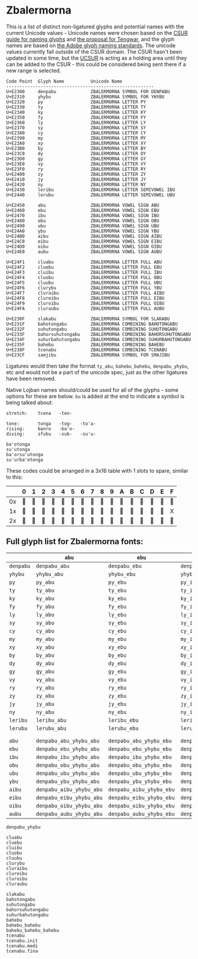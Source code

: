 # Zbalermorna

This is a list of distinct non-ligatured glyphs and potential names with the current Unicode values - Unicode names were chosen based on the [CSUR guide for naming glyphs](http://www.evertype.com/standards/csur/naming.html) and [the proposal for Tengwar](http://std.dkuug.dk/JTC1/SC2/WG2/docs/n1641/n1641.htm), and the glyph names are based on [the Adobe glyph naming standards](http://blogs.adobe.com/typblography/files/typblography/typotechnica2007/Glyph%20names.pdf). The unicode values currently fall outside of the CSUR domain. The CSUR hasn't been updated in some time, but the [UCSUR](https://www.kreativekorp.com/ucsur/) is acting as a holding area until they can be added to the CSUR - this could be considered being sent there if a new range is selected.


```
Code Point  Glyph Name          Unicode Name
--------------------------------------------------------
U+E2300     denpabu             ZBALERMORNA SYMBOL FOR DENPABU
U+E2310     yhybu               ZBALERMORNA SYMBOL FOR YHYBU
U+E2320     py                  ZBALERMORNA LETTER PY
U+E2330     ty                  ZBALERMORNA LETTER TY
U+E2340     ky                  ZBALERMORNA LETTER KY
U+E2350     fy                  ZBALERMORNA LETTER FY
U+E2360     ly                  ZBALERMORNA LETTER LY
U+E2370     sy                  ZBALERMORNA LETTER SY
U+E2380     cy                  ZBALERMORNA LETTER CY
U+E2390     my                  ZBALERMORNA LETTER MY
U+E23A0     xy                  ZBALERMORNA LETTER XY
U+E23B0     by                  ZBALERMORNA LETTER BY
U+E23C0     dy                  ZBALERMORNA LETTER DY
U+E23D0     gy                  ZBALERMORNA LETTER GY
U+E23E0     vy                  ZBALERMORNA LETTER VY
U+E23F0     ry                  ZBALERMORNA LETTER RY
U+E2400     zy                  ZBALERMORNA LETTER ZY
U+E2410     jy                  ZBALERMORNA LETTER JY
U+E2420     ny                  ZBALERMORNA LETTER NY
U+E2430     leribu              ZBALERMORNA LETTER SEMIVOWEL IBU
U+E2440     lerubu              ZBALERMORNA LETTER SEMIVOWEL UBU

U+E2450     abu                 ZBALERMORNA VOWEL SIGN ABU
U+E2460     ebu                 ZBALERMORNA VOWEL SIGN EBU
U+E2470     ibu                 ZBALERMORNA VOWEL SIGN IBU
U+E2480     obu                 ZBALERMORNA VOWEL SIGN OBU
U+E2490     ubu                 ZBALERMORNA VOWEL SIGN UBU
U+E24A0     ybu                 ZBALERMORNA VOWEL SIGN YBU
U+E24B0     aibu                ZBALERMORNA VOWEL SIGN AIBU
U+E24C0     eibu                ZBALERMORNA VOWEL SIGN EIBU
U+E24D0     oibu                ZBALERMORNA VOWEL SIGN OIBU
U+E24E0     aubu                ZBALERMORNA VOWEL SIGN AUBU

U+E24F1     cluabu              ZBALERMORNA LETTER FULL ABU
U+E24F2     cluebu              ZBALERMORNA LETTER FULL EBU
U+E24F3     cluibu              ZBALERMORNA LETTER FULL IBU
U+E24F4     cluobu              ZBALERMORNA LETTER FULL OBU
U+E24F5     cluubu              ZBALERMORNA LETTER FULL UBU
U+E24F6     clurybu             ZBALERMORNA LETTER FULL YBU
U+E24F7     cluraibu            ZBALERMORNA LETTER FULL AIBU
U+E24F8     clureibu            ZBALERMORNA LETTER FULL EIBU
U+E24F9     cluroibu            ZBALERMORNA LETTER FULL OIBU
U+E24FA     cluraubu            ZBALERMORNA LETTER FULL AUBU

U+E230F     slakabu             ZBALERMORNA SYMBOL FOR SLAKABU
U+E231F     bahotongabu         ZBALERMORNA COMBINING BAHOTONGABU
U+E232F     suhutongabu         ZBALERMORNA COMBINING SUHUTONGABU
U+E233F     bahorsuhutongabu    ZBALERMORNA COMBINING BAHORSUHUTONGABU
U+E234F     suhurbahutongabu    ZBALERMORNA COMBINING SUHURBAHUTONGABU
U+E235F     bahebu              ZBALERMORNA COMBINING BAHEBU
U+E238F     tcenabu             ZBALERMORNA COMBINING TCENABU
U+E23CF     samjibu             ZBALERMORNA SYMBOL FOR SMAJIBU
```

Ligatures would then take the format `ty_abu`, `bahebu_bahebu`, `denpabu_yhybu`, etc and would not be a part of the unicode spec, just as the other ligatures have been removed.

Native Lojban names should/could be used for all of the glyphs - some options for these are below. `bu` is added at the end to indicate a symbol is being talked about:

```
stretch:    tcena   -ten-

tone:       tonga   -tog-   -to'a-  
rising:     banro   -ba'o-  
diving:     sfubu   -sub-   -su'u-  

ba'otonga
su'utonga
ba'orsu'utonga
su'urba'otonga
```

These codes could be arranged in a 3x16 table with 1 slots to spare, similar to this:


|    | 0 | 1 | 2 | 3 | 4 | 5 | 6 | 7 | 8 | 9 | A | B | C | D | E | F |
|----|---|---|---|---|---|---|---|---|---|---|---|---|---|---|---|---|
| 0x | 󢌠 | 󢌰 | 󢍀 | 󢍐 | 󢍠 | 󢍰 | 󢎀 | 󢎐 | 󢎠 | 󢌀 | 󢌐 | 󢓰 | 󢒰 | 󢓀 | 󢓐 | 󢓠 |
| 1x | 󢎰 | 󢏀 | 󢏐 | 󢏠 | 󢏰 | 󢐀 | 󢐐 | 󢐠 | 󢑐 | 󢑠 | 󢑰 | 󢒀 | 󢒐 | 󢍟 | 󢏏 | X |
| 2x | 󢓱 | 󢓲 | 󢓳 | 󢓴 | 󢓵 | 󢓶 | 󢓷 | 󢓸 | 󢓹 | 󢓺 | 󢌏 | 󢌟 | 󢌯 | 󢌿 | 󢍏 | 󢎏 |

## Full glyph list for Zbalermorna fonts:

|   |`abu`|`ebu`|`ibu`|`obu`|`ubu`|`ybu`|`aibu`|`eibu`|`oibu`|`aubu`|
| --- | --- | --- | --- | --- | --- | --- | --- | --- | --- | --- |
| `denpabu`|`denpabu_abu`|`denpabu_ebu`|`denpabu_ibu`|`denpabu_obu`|`denpabu_ubu`|`denpabu_ybu`|`denpabu_aibu`|`denpabu_eibu`|`denpabu_oibu`|`denpabu_aubu`|
| `yhybu`|`yhybu_abu`|`yhybu_ebu`|`yhybu_ibu`|`yhybu_obu`|`yhybu_ubu`|`yhybu_ybu`|`yhybu_aibu`|`yhybu_eibu`|`yhybu_oibu`|`yhybu_aubu`|
| `py`|`py_abu`|`py_ebu`|`py_ibu`|`py_obu`|`py_ubu`|`py_ybu`|`py_aibu`|`py_eibu`|`py_oibu`|`py_aubu`|
| `ty`|`ty_abu`|`ty_ebu`|`ty_ibu`|`ty_obu`|`ty_ubu`|`ty_ybu`|`ty_aibu`|`ty_eibu`|`ty_oibu`|`ty_aubu`|
| `ky`|`ky_abu`|`ky_ebu`|`ky_ibu`|`ky_obu`|`ky_ubu`|`ky_ybu`|`ky_aibu`|`ky_eibu`|`ky_oibu`|`ky_aubu`|
| `fy`|`fy_abu`|`fy_ebu`|`fy_ibu`|`fy_obu`|`fy_ubu`|`fy_ybu`|`fy_aibu`|`fy_eibu`|`fy_oibu`|`fy_aubu`|
| `ly`|`ly_abu`|`ly_ebu`|`ly_ibu`|`ly_obu`|`ly_ubu`|`ly_ybu`|`ly_aibu`|`ly_eibu`|`ly_oibu`|`ly_aubu`|
| `sy`|`sy_abu`|`sy_ebu`|`sy_ibu`|`sy_obu`|`sy_ubu`|`sy_ybu`|`sy_aibu`|`sy_eibu`|`sy_oibu`|`sy_aubu`|
| `cy`|`cy_abu`|`cy_ebu`|`cy_ibu`|`cy_obu`|`cy_ubu`|`cy_ybu`|`cy_aibu`|`cy_eibu`|`cy_oibu`|`cy_aubu`|
| `my`|`my_abu`|`my_ebu`|`my_ibu`|`my_obu`|`my_ubu`|`my_ybu`|`my_aibu`|`my_eibu`|`my_oibu`|`my_aubu`|
| `xy`|`xy_abu`|`xy_ebu`|`xy_ibu`|`xy_obu`|`xy_ubu`|`xy_ybu`|`xy_aibu`|`xy_eibu`|`xy_oibu`|`xy_aubu`|
| `by`|`by_abu`|`by_ebu`|`by_ibu`|`by_obu`|`by_ubu`|`by_ybu`|`by_aibu`|`by_eibu`|`by_oibu`|`by_aubu`|
| `dy`|`dy_abu`|`dy_ebu`|`dy_ibu`|`dy_obu`|`dy_ubu`|`dy_ybu`|`dy_aibu`|`dy_eibu`|`dy_oibu`|`dy_aubu`|
| `gy`|`gy_abu`|`gy_ebu`|`gy_ibu`|`gy_obu`|`gy_ubu`|`gy_ybu`|`gy_aibu`|`gy_eibu`|`gy_oibu`|`gy_aubu`|
| `vy`|`vy_abu`|`vy_ebu`|`vy_ibu`|`vy_obu`|`vy_ubu`|`vy_ybu`|`vy_aibu`|`vy_eibu`|`vy_oibu`|`vy_aubu`|
| `ry`|`ry_abu`|`ry_ebu`|`ry_ibu`|`ry_obu`|`ry_ubu`|`ry_ybu`|`ry_aibu`|`ry_eibu`|`ry_oibu`|`ry_aubu`|
| `zy`|`zy_abu`|`zy_ebu`|`zy_ibu`|`zy_obu`|`zy_ubu`|`zy_ybu`|`zy_aibu`|`zy_eibu`|`zy_oibu`|`zy_aubu`|
| `jy`|`jy_abu`|`jy_ebu`|`jy_ibu`|`jy_obu`|`jy_ubu`|`jy_ybu`|`jy_aibu`|`jy_eibu`|`jy_oibu`|`jy_aubu`|
| `ny`|`ny_abu`|`ny_ebu`|`ny_ibu`|`ny_obu`|`ny_ubu`|`ny_ybu`|`ny_aibu`|`ny_eibu`|`ny_oibu`|`ny_aubu`|
| `leribu`|`leribu_abu`|`leribu_ebu`|`leribu_ibu`|`leribu_obu`|`leribu_ubu`|`leribu_ybu`|`leribu_aibu`|`leribu_eibu`|`leribu_oibu`|`leribu_aubu`|
| `lerubu`|`lerubu_abu`|`lerubu_ebu`|`lerubu_ibu`|`lerubu_obu`|`lerubu_ubu`|`lerubu_ybu`|`lerubu_aibu`|`lerubu_eibu`|`lerubu_oibu`|`lerubu_aubu`|
|   |  |  |  |  |  |  |  |  |  |  |
|   |  |  |  |  |  |  |  |  |  |  |
| `abu`|`denpabu_abu_yhybu_abu`|`denpabu_abu_yhybu_ebu`|`denpabu_abu_yhybu_ibu`|`denpabu_abu_yhybu_obu`|`denpabu_abu_yhybu_ubu`|`denpabu_abu_yhybu_ybu`|`denpabu_abu_yhybu_aibu`|`denpabu_abu_yhybu_eibu`|`denpabu_abu_yhybu_oibu`|`denpabu_abu_yhybu_aubu`|
| `ebu`|`denpabu_ebu_yhybu_abu`|`denpabu_ebu_yhybu_ebu`|`denpabu_ebu_yhybu_ibu`|`denpabu_ebu_yhybu_obu`|`denpabu_ebu_yhybu_ubu`|`denpabu_ebu_yhybu_ybu`|`denpabu_ebu_yhybu_aibu`|`denpabu_ebu_yhybu_eibu`|`denpabu_ebu_yhybu_oibu`|`denpabu_ebu_yhybu_aubu`|
| `ibu`|`denpabu_ibu_yhybu_abu`|`denpabu_ibu_yhybu_ebu`|`denpabu_ibu_yhybu_ibu`|`denpabu_ibu_yhybu_obu`|`denpabu_ibu_yhybu_ubu`|`denpabu_ibu_yhybu_ybu`|`denpabu_ibu_yhybu_aibu`|`denpabu_ibu_yhybu_eibu`|`denpabu_ibu_yhybu_oibu`|`denpabu_ibu_yhybu_aubu`|
| `obu`|`denpabu_obu_yhybu_abu`|`denpabu_obu_yhybu_ebu`|`denpabu_obu_yhybu_ibu`|`denpabu_obu_yhybu_obu`|`denpabu_obu_yhybu_ubu`|`denpabu_obu_yhybu_ybu`|`denpabu_obu_yhybu_aibu`|`denpabu_obu_yhybu_eibu`|`denpabu_obu_yhybu_oibu`|`denpabu_obu_yhybu_aubu`|
| `ubu`|`denpabu_ubu_yhybu_abu`|`denpabu_ubu_yhybu_ebu`|`denpabu_ubu_yhybu_ibu`|`denpabu_ubu_yhybu_obu`|`denpabu_ubu_yhybu_ubu`|`denpabu_ubu_yhybu_ybu`|`denpabu_ubu_yhybu_aibu`|`denpabu_ubu_yhybu_eibu`|`denpabu_ubu_yhybu_oibu`|`denpabu_ubu_yhybu_aubu`|
| `ybu`|`denpabu_ybu_yhybu_abu`|`denpabu_ybu_yhybu_ebu`|`denpabu_ybu_yhybu_ibu`|`denpabu_ybu_yhybu_obu`|`denpabu_ybu_yhybu_ubu`|`denpabu_ybu_yhybu_ybu`|`denpabu_ybu_yhybu_aibu`|`denpabu_ybu_yhybu_eibu`|`denpabu_ybu_yhybu_oibu`|`denpabu_ybu_yhybu_aubu`|
| `aibu`|`denpabu_aibu_yhybu_abu`|`denpabu_aibu_yhybu_ebu`|`denpabu_aibu_yhybu_ibu`|`denpabu_aibu_yhybu_obu`|`denpabu_aibu_yhybu_ubu`|`denpabu_aibu_yhybu_ybu`|`denpabu_aibu_yhybu_aibu`|`denpabu_aibu_yhybu_eibu`|`denpabu_aibu_yhybu_oibu`|`denpabu_aibu_yhybu_aubu`|
| `eibu`|`denpabu_eibu_yhybu_abu`|`denpabu_eibu_yhybu_ebu`|`denpabu_eibu_yhybu_ibu`|`denpabu_eibu_yhybu_obu`|`denpabu_eibu_yhybu_ubu`|`denpabu_eibu_yhybu_ybu`|`denpabu_eibu_yhybu_aibu`|`denpabu_eibu_yhybu_eibu`|`denpabu_eibu_yhybu_oibu`|`denpabu_eibu_yhybu_aubu`|
| `oibu`|`denpabu_oibu_yhybu_abu`|`denpabu_oibu_yhybu_ebu`|`denpabu_oibu_yhybu_ibu`|`denpabu_oibu_yhybu_obu`|`denpabu_oibu_yhybu_ubu`|`denpabu_oibu_yhybu_ybu`|`denpabu_oibu_yhybu_aibu`|`denpabu_oibu_yhybu_eibu`|`denpabu_oibu_yhybu_oibu`|`denpabu_oibu_yhybu_aubu`|
| `aubu`|`denpabu_aubu_yhybu_abu`|`denpabu_aubu_yhybu_ebu`|`denpabu_aubu_yhybu_ibu`|`denpabu_aubu_yhybu_obu`|`denpabu_aubu_yhybu_ubu`|`denpabu_aubu_yhybu_ybu`|`denpabu_aubu_yhybu_aibu`|`denpabu_aubu_yhybu_eibu`|`denpabu_aubu_yhybu_oibu`|`denpabu_aubu_yhybu_aubu`|

```
denpabu_yhybu

cluabu
cluebu
cluibu
cluobu
cluubu
clurybu
cluraibu
clureibu
cluroibu
cluraubu

slakabu
bahotongabu
suhutongabu
bahorsuhutongabu
suhurbahutongabu
bahebu
bahebu_bahebu
bahebu_bahebu_bahebu
tcenabu
tcenabu.init
tcenabu.medi
tcenabu.fina

```